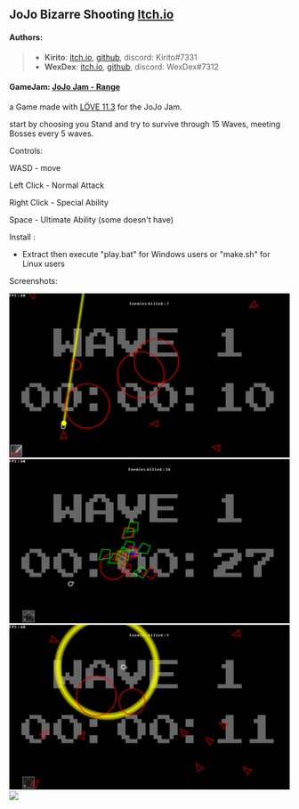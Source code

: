 ## JoJo Bizarre Shooting [Itch.io](https://wexdex.itch.io/jojo-bizarre-shooting)

#### Authors: 
> - **Kirito**: [itch.io](https://kirito0625.itch.io/ "itch.io"), [github](https://github.com/theVoidZ "github"), discord: Kirito#7331
> - **WexDex**: [itch.io](https://wexdex.itch.io/ "itch.io"), [github](https://github.com/WexDex "github"), discord: WexDex#7312

#### GameJam: [JoJo Jam - Range](https://itch.io/jam/jojo-jam "JoJo Jam - Range")

a Game made with [LÖVE 11.3](https://love2d.org/ "LÖVE 11.3") for the JoJo Jam.

start by choosing you Stand and try to survive through 15 Waves, meeting Bosses every 5 waves.

Controls:

WASD - move

Left Click - Normal Attack

Right Click - Special Ability

Space - Ultimate Ability (some doesn't have)


Install :

- Extract then execute "play.bat" for Windows users or "make.sh" for Linux users

Screenshots:

<img src = "screens/Screens (1).png">
<img src = "screens/Screens (4).png">
<img src = "screens/Screens (2).png">
<img src = "screens/Screens (5).png">